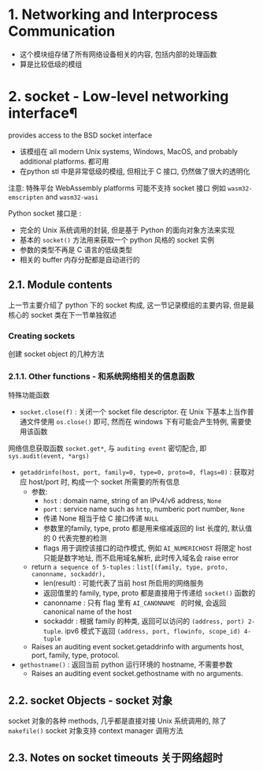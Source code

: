 # 1. Networking and Interprocess Communication

* 这个模块组存储了所有网络设备相关的内容, 包括内部的处理函数  
* 算是比较低级的模组


# 2. socket - Low-level networking interface¶

provides access to the BSD socket interface
* 该模组在 all modern Unix systems, Windows, MacOS, and probably additional platforms. 都可用
* 在python stl 中是非常低级的模组, 但相比于 C 接口, 仍然做了很大的透明化

注意:  特殊平台  WebAssembly platforms 可能不支持 socket 接口  例如  `wasm32-emscripten` and `wasm32-wasi`

Python socket 接口是 :
* 完全的 Unix 系统调用的封装, 但是基于 Python 的面向对象方法来实现
* 基本的 `socket()` 方法用来获取一个 python 风格的 socket 实例
* 参数的类型不再是 C 语言的低级类型
* 相关的 buffer 内存分配都是自动进行的


## 2.1. Module contents

上一节主要介绍了 python 下的 socket 构成, 这一节记录模组的主要内容, 但是最核心的 socket 类在下一节单独叙述

### Creating sockets

创建 socket object 的几种方法  


### 2.1.1. Other functions - 和系统网络相关的信息函数

特殊功能函数
* `socket.close(f)`     : 关闭一个 socket file descriptor. 在 Unix 下基本上当作普通文件使用 `os.close()` 即可, 然而在 windows 下有可能会产生特例, 需要使用该函数  



网络信息获取函数  `socket.get*`,  与 `auditing event` 密切配合, 即`sys.audit(event, *args)`
* `getaddrinfo(host, port, family=0, type=0, proto=0, flags=0)`     : 获取对应 host/port 时, 构成一个 socket 所需要的所有信息
  * 参数:
    * `host` : domain name, string of an IPv4/v6 address, `None`
    * `port` : service name such as `http`, numberic port number, `None`
    * 传递 None 相当于给 C 接口传递 `NULL`
    * 参数里的family, type, proto 都是用来缩减返回的 list 长度的, 默认值的 0 代表完整的检测  
    * flags 用于调控该接口的动作模式, 例如 `AI_NUMERICHOST` 将限定 host 只能是数字地址, 而不启用域名解析, 此时传入域名会 raise error
  * return `a sequence of 5-tuples`  : `list[(family, type, proto, canonname, sockaddr),`
    * len(result) : 可能代表了当前 host 所启用的网络服务  
    * 返回值里的 family, type, proto 都是直接用于传递给 `socket()` 函数的  
    * canonname : 只有 flag 里有 `AI_CANONNAME ` 的时候, 会返回 canonical name of the host
    * sockaddr : 根据 family 的种类, 返回可以访问的 `(address, port) 2-tuple`. ipv6 模式下返回 `(address, port, flowinfo, scope_id) 4-tuple`
  * Raises an auditing event socket.getaddrinfo with arguments host, port, family, type, protocol.
* `gethostname()` : 返回当前 python 运行环境的 hostname, 不需要参数
  * Raises an auditing event socket.gethostname with no arguments.

## 2.2. socket Objects - socket 对象

socket 对象的各种 methods, 几乎都是直接对接 Unix 系统调用的, 除了 `makefile()`
socket 对象支持 context manager 调用方法



## 2.3. Notes on socket timeouts 关于网络超时

